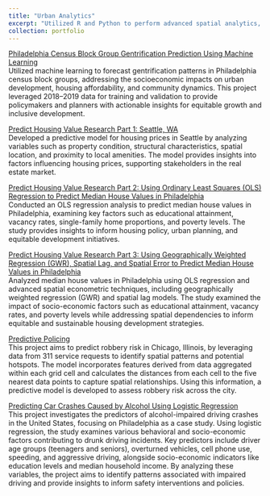 ```yaml
---
title: "Urban Analytics"
excerpt: "Utilized R and Python to perform advanced spatial analytics, providing insights into urban patterns and supporting city decision-making processes. Projects included analyzing police patrolling strategies, housing price trends, drunk driving incidents, and other critical urban issues. <br/><img src='/images/AnalyticsProfile.png' style='width: 900px; height: 400px;'>"
collection: portfolio
---
```


[Philadelphia Census Block Group Gentrification Prediction Using Machine Learning](../../files/PPA_PhillyGentrif.html "Philadelphia Census Block Group Gentrification Prediction Using Machine Learning")<br>
Utilized machine learning to forecast gentrification patterns in Philadelphia census block groups, addressing the socioeconomic impacts on urban development, housing affordability, and community dynamics. This project leveraged 2018–2019 data for training and validation to provide policymakers and planners with actionable insights for equitable growth and inclusive development.

[Predict Housing Value Research Part 1: Seattle, WA](../../files/PPA_PredictHHprice.html "Predict Housing Value of Seattle, WA")<br>
Developed a predictive model for housing prices in Seattle by analyzing variables such as property condition, structural characteristics, spatial location, and proximity to local amenities. The model provides insights into factors influencing housing prices, supporting stakeholders in the real estate market.

[Predict Housing Value Research Part 2: Using Ordinary Least Squares (OLS) Regression to Predict Median House Values in Philadelphia](../../files/STAT_MedianHHValue_OLS "Predict Housing Value Research Part 2: Using Ordinary Least Squares (OLS) Regression to Predict Median House Values in Philadelphia")<br>
Conducted an OLS regression analysis to predict median house values in Philadelphia, examining key factors such as educational attainment, vacancy rates, single-family home proportions, and poverty levels. The study provides insights to inform housing policy, urban planning, and equitable development initiatives.

[Predict Housing Value Research Part 3: Using Geographically Weighted Regression (GWR), Spatial Lag, and Spatial Error to Predict Median House Values in Philadelphia](../../files/STAT_MedianHHValue_GWR "Predict Housing Value Research Part 3: Using Geographically Weighted Regression (GWR), Spatial Lag, and Spatial Error to Predict Median House Values in Philadelphia")<br>
Analyzed median house values in Philadelphia using OLS regression and advanced spatial econometric techniques, including geographically weighted regression (GWR) and spatial lag models. The study examined the impact of socio-economic factors such as educational attainment, vacancy rates, and poverty levels while addressing spatial dependencies to inform equitable and sustainable housing development strategies.

[Predictive Policing](../../files/PPA_PredictivePolicing "Predictive Policing")<br>
This project aims to predict robbery risk in Chicago, Illinois, by leveraging data from 311 service requests to identify spatial patterns and potential hotspots. The model incorporates features derived from data aggregated within each grid cell and calculates the distances from each cell to the five nearest data points to capture spatial relationships. Using this information, a predictive model is developed to assess robbery risk across the city.

[Predicting Car Crashes Caused by Alcohol Using Logistic Regression](../../files/STAT_drunkDriv "Predicting Car Crashes Caused by Alcohol Using Logistic Regression")<br>
This project investigates the predictors of alcohol-impaired driving crashes in the United States, focusing on Philadelphia as a case study. Using logistic regression, the study examines various behavioral and socio-economic factors contributing to drunk driving incidents. Key predictors include driver age groups (teenagers and seniors), overturned vehicles, cell phone use, speeding, and aggressive driving, alongside socio-economic indicators like education levels and median household income. By analyzing these variables, the project aims to identify patterns associated with impaired driving and provide insights to inform safety interventions and policies.